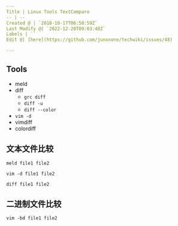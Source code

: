 ```yaml
---
Title | Linux Tools TextCompare
-- | --
Created @ | `2018-10-17T06:58:59Z`
Last Modify @| `2022-12-20T09:03:48Z`
Labels | ``
Edit @| [here](https://github.com/junxnone/techwiki/issues/48)

---
```

## Tools
- meld
- diff
  - `grc diff`
  - `diff -u`
  - `diff --color`
- `vim -d`
-  vimdiff
- colordiff

## 文本文件比较

```
meld file1 file2
```
```
vim -d file1 file2
```
```
diff file1 file2
```

## 二进制文件比较

```
vim -bd file1 file2
```
